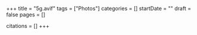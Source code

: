 +++
title = "5g.avif"
tags = ["Photos"]
categories = []
startDate = ""
draft = false
pages = []

citations = []
+++

